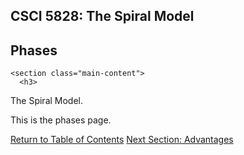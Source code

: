 <!DOCTYPE html>
<html lang="en-us">
  <head>
    <meta charset="UTF-8">
    <title>CSCI5828 Spiral Model by dSouthard</title>
    <meta name="viewport" content="width=device-width, initial-scale=1">
    <link rel="stylesheet" type="text/css" href="stylesheets/normalize.css" media="screen">
    <link href='https://fonts.googleapis.com/css?family=Open+Sans:400,700' rel='stylesheet' type='text/css'>
    <link rel="stylesheet" type="text/css" href="stylesheets/stylesheet.css" media="screen">
    <link rel="stylesheet" type="text/css" href="stylesheets/github-light.css" media="screen">
  </head>
  <body>
    <section class="page-header">
      <h1 class="project-name">CSCI 5828: The Spiral Model</h1>
      <h2 class="project-tagline">Phases</h2>
    </section>

    <section class="main-content">
      <h3>
<a id="the-spiral-model" class="anchor" href="#the-spiral-model" aria-hidden="true"><span class="octicon octicon-link"></span></a>The Spiral Model.</h3>

<p>This is the phases page.</p>
      

 <a href="index.html" class="btn">Return to Table of Contents</a>
  <a href="Advantages.html" class="btn">Next Section: Advantages</a>
     </section>
  
  </body>
</html>
